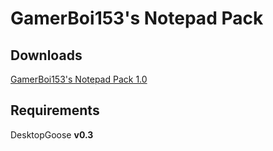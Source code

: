 # GamerBoi153's Notepad Pack

## Downloads

[GamerBoi153's Notepad Pack 1.0](https://drive.google.com/open?id=1jL6vwNph1kP05Ncz_XVOyjncNR3uPDzg)

## Requirements

DesktopGoose **v0.3**
